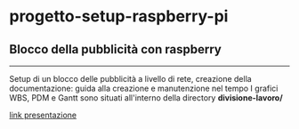 # progetto-setup-raspberry-pi
## Blocco della pubblicità con raspberry
***
Setup di un blocco delle pubblicità a livello di rete, creazione della documentazione: guida alla creazione e manutenzione nel tempo
I grafici WBS, PDM e Gantt sono situati all'interno della directory **divisione-lavoro/**

[link presentazione](https://www.canva.com/design/DAGoFVcy8ww/K-LhdZfb7YlYuon9gtL1uw/view?utm_content=DAGoFVcy8ww&utm_campaign=designshare&utm_medium=link2&utm_source=uniquelinks&utlId=ha2d422f670)


